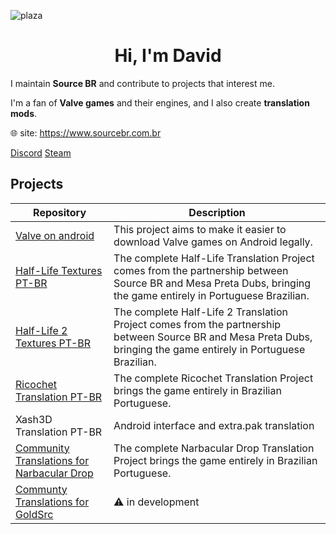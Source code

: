 ![plaza](https://github.com/user-attachments/assets/18d05813-e178-40ff-81ac-b6594fbd9a9a)

<h1 align="center">Hi, I'm David</h1>

I maintain **Source BR** and contribute to projects that interest me.

I'm a fan of **Valve games** and their engines, and I also create **translation mods**.

🌐 site: https://www.sourcebr.com.br

[Discord](https://discord.com/users/746429873823678525)
[Steam](https://steamcommunity.com/id/davidmacalister/)

## Projects

| Repository | Description |
| --- | --- |
| [Valve on android](https://github.com/source-br/Valve-on-android) | This project aims to make it easier to download Valve games on Android legally. |
| [Half-Life Textures PT-BR](https://www.sourcebr.com.br/projetos/half-life-tradu%C3%A7%C3%A3o-completa) | The complete Half-Life Translation Project comes from the partnership between Source BR and Mesa Preta Dubs, bringing the game entirely in Portuguese Brazilian. |
| [Half-Life 2 Textures PT-BR](https://www.sourcebr.com.br/projetos/half-life-2-tradu%C3%A7%C3%A3o-completa) | The complete Half-Life 2 Translation Project comes from the partnership between Source BR and Mesa Preta Dubs, bringing the game entirely in Portuguese Brazilian. |
| [Ricochet Translation PT-BR](https://github.com/source-br/Community-Translations-for-Ricochet) | The complete Ricochet Translation Project brings the game entirely in Brazilian Portuguese. |
| Xash3D Translation PT-BR | Android interface and extra.pak translation |
| [Community Translations for Narbacular Drop](https://github.com/source-br/Community-Translations-for-Narbacular-Drop) | The complete Narbacular Drop Translation Project brings the game entirely in Brazilian Portuguese. |
| [Communty Translations for GoldSrc](https://github.com/source-br/Community-Translations-for-GoldSrc) | ⚠️ in development |
